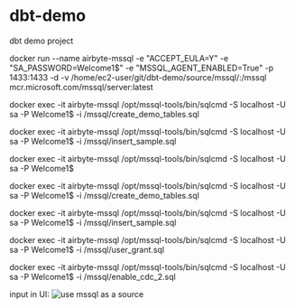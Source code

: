 # dbt-demo
dbt demo project


docker run --name airbyte-mssql -e "ACCEPT_EULA=Y" -e "SA_PASSWORD=Welcome1$" -e "MSSQL_AGENT_ENABLED=True" -p 1433:1433 -d -v /home/ec2-user/git/dbt-demo/source/mssql/:/mssql mcr.microsoft.com/mssql/server:latest


docker exec -it airbyte-mssql /opt/mssql-tools/bin/sqlcmd -S localhost -U sa -P Welcome1$ -i /mssql/create_demo_tables.sql

docker exec -it airbyte-mssql /opt/mssql-tools/bin/sqlcmd -S localhost -U sa -P Welcome1$ -i /mssql/insert_sample.sql

docker exec -it airbyte-mssql /opt/mssql-tools/bin/sqlcmd -S localhost -U sa -P Welcome1$

 docker exec -it airbyte-mssql /opt/mssql-tools/bin/sqlcmd -S localhost -U sa -P Welcome1$ -i /mssql/create_demo_tables.sql


docker exec -it airbyte-mssql /opt/mssql-tools/bin/sqlcmd -S localhost -U sa -P Welcome1$ -i /mssql/insert_sample.sql


docker exec -it airbyte-mssql /opt/mssql-tools/bin/sqlcmd -S localhost -U sa -P Welcome1$ -i /mssql/user_grant.sql



docker exec -it airbyte-mssql /opt/mssql-tools/bin/sqlcmd -S localhost -U sa -P Welcome1$ -i /mssql/enable_cdc_2.sql

input in UI:
![ use mssql as a source ](./ms_src.jpg)
